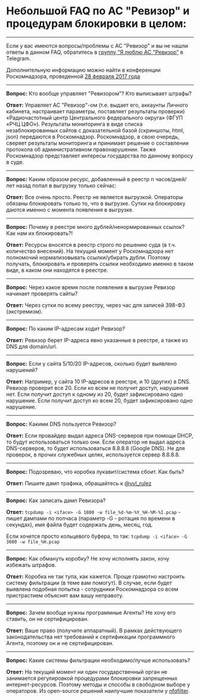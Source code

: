 # Небольшой FAQ по АС "Ревизор" и процедурам блокировки в целом:
***
Если у вас имеются вопросы/проблемы с АС "Ревизор" и вы не нашли ответы в данном FAQ, обратитесь в [группу "Я люблю АС "Ревизор"](https://t.me/i_love_auditor) в Telegram.

Дополнительную информацию можно найти в конференции Роскомнадзора, проведенной [28 февраля 2017 года](http://www.rkn.gov.ru/press/conference/conf19.htm)
***
**Вопрос:** Кто вообще управляет "Ревизором"? Кто выписывает штрафы?

**Ответ:** Управляет АС "Ревизор"-ом (т.е. выдает его, аккаунты Личного кабинета, настраивает параметры, поставляет результаты проверки) «Радиочастотный центр Центрального федерального округа» (ФГУП «РЧЦ ЦФО»). Результаты мониторинга в виде списка незаблокированных сайтов с доказательной базой (скриншоты, html, json) передаются в Роскомнадзор. Роскомнадзор, в свою очередь, сверяет результаты мониторинга и принимает решение о составлении протокола об административном правонарушении. Также Роскомнадзор представляет интересы государства по данному вопросу в суде.
***
**Вопрос:** Каким образом ресурс, добавленный в реестр n часов/дней/лет назад попал в выгрузку только сейчас:

**Ответ:** Все очень просто. Реестр не является выгрузкой. Операторы обязаны блокировать только то, что в выгрузке. Сутки на блокировку даются именно с момента появления в выгрузке.
***
**Вопрос:** Почему в реестре много дублей/ненормированных ссылок? Как нам их блокировать?!

**Ответ:** Ресурсы вносятся в реестр строго по решению суда (в т.ч. количество внесений). На текущий момент у Роскомнадзора нет полномочий нормализовывать ссылки/убирать дубли. Поэтому получать, блокировать и проверять ссылки необходимо именно в таком виде, в каком они находятся в реестре.
***
**Вопрос:** Через какое время после появления в выгрузке Ревизор начинает проверять сайты?

**Ответ:** Через сутки по всему реестру, через час для записей 398-ФЗ (экстремизм).
***
**Вопрос:** По каким IP-адресам ходит Ревизор?

**Ответ:** Ревизор берет IP-адреса явно указанные в реестре, а также из DNS для domain/url.
***
**Вопрос:** Если у сайта 5/10/20 IP-адресов, сколько будет выявлено нарушений?

**Ответ:** Например, у сайта 10 IP-адресов в реестре, и 10 (других) в DNS. Ревизор проверит все 20. Если ко всем не получит доступ, нарушения нет. Если получит доступ к одному из 20, будет зафиксировано одно нарушение. Если получит доступ ко всем 20, будет зафиксировано одно нарушение.
***
**Вопрос:** Какими DNS пользуется Ревизор?

**Ответ:** Если провайдер выдал адреса DNS-серверов при помощи DHCP, то будут использоваться только они. Если оператор не выдал адреса DNS-серверов, то будет использоваться 8.8.8.8 (Google DNS). Не для проверок, в прочих служебных целях, используется сервер 8.8.8.8.
***
**Вопрос:** Подозреваю, что коробка лукавит/система сбоит. Как быть?

**Ответ:** Пишите дамп трафика, обращайтесь к [@vvl_rulez](https://t.me/vvl_rulez)
***
**Вопрос:** Как записать дамп Ревизора?

**Ответ:** ```tcpdump -i <iface> -G 1800 -w file_%d-%m-%Y_%H-%M-%I.pcap``` - пишет дампами по полчаса (параметр -G - ротация по времени в секундах), имя файла будет содержать день, месяц, год.

Если хочется просто кольцевого буфера, то так:
```tcpdump -i <iface> -G 3600 -w file_%H.pcap```

***
**Вопрос:** Как обмануть коробку? Не хочу исполнять закон, хочу избежать штрафов.

**Ответ:** Коробка не так тупа, как кажется. Проще грамотно настроить систему фильтрации (в теме вам помогут). В случае, если будет выявлена подобная попытка - сотрудники Роскомнадзора со всем пристрастием объяснят вам вашу неправоту.
***
**Вопрос:** Зачем вообще нужны программные Агенты? Не хочу его ставить, он не сертифицирован.

**Ответ:** Ваше право (получите аппаратный). В рамках действующего законодательства нет требований к сертификации программного Агента, поэтому он и не сертифицирован.
***
**Вопрос:** Какие системы фильтрации необходимо/лучше использовать?

**Ответ:** На текущий момент ни один государственный орган не занимается регулировкой процедурами блокировки запрещенных интернет-ресурсов. Поэтому методы и способы в свободном выборе у операторов. Из open-source решений наилучшие показатели у [nfqfilter](https://github.com/ircop/nfq_filter).

